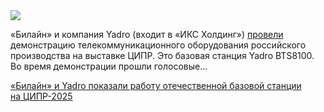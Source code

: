 <!--2025-06-02 13:04:51-->
<div class="yb">
  <div class="rss habr"><img src="https://habrastorage.org/getpro/habr/upload_files/9cb/1b9/02c/9cb1b902c592d10787a2bc0f8428be52.png" /><p>«Билайн» и компания Yadro (входит в «ИКС Холдинг») <a href="https://www.cnews.ru/news/line/2025-06-02_bilajn_i_yadro_prodemonstrirovali" rel="noopener noreferrer nofollow">провели</a> демонстрацию телекоммуникационного оборудования российского производства на&nbsp;выставке ЦИПР. Это базовая станция Yadro BTS8100. Во&nbsp;время демонстрации прошли голосовые... <p class="titl"><a href="https://habr.com/ru/news/914924/?utm_source=habrahabr&utm_medium=rss&utm_campaign=914924">«Билайн» и Yadro показали работу отечественной базовой станции на ЦИПР-2025</a></p></div>
</div>
